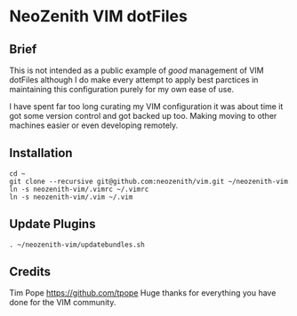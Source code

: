# NeoZenith VIM dotFiles

## Brief
This is not intended as a public example of *good* management of VIM dotFiles although I do make every attempt to apply best parctices in maintaining this configuration purely for my own ease of use.

I have spent far too long curating my VIM configuration it was about time it got some version control and got backed up too. Making moving to other machines easier or even developing remotely.

## Installation
```
cd ~
git clone --recursive git@github.com:neozenith/vim.git ~/neozenith-vim
ln -s neozenith-vim/.vimrc ~/.vimrc
ln -s neozenith-vim/.vim ~/.vim
```

## Update Plugins
```
. ~/neozenith-vim/updatebundles.sh
```

## Credits
Tim Pope https://github.com/tpope
Huge thanks for everything you have done for the VIM community.
